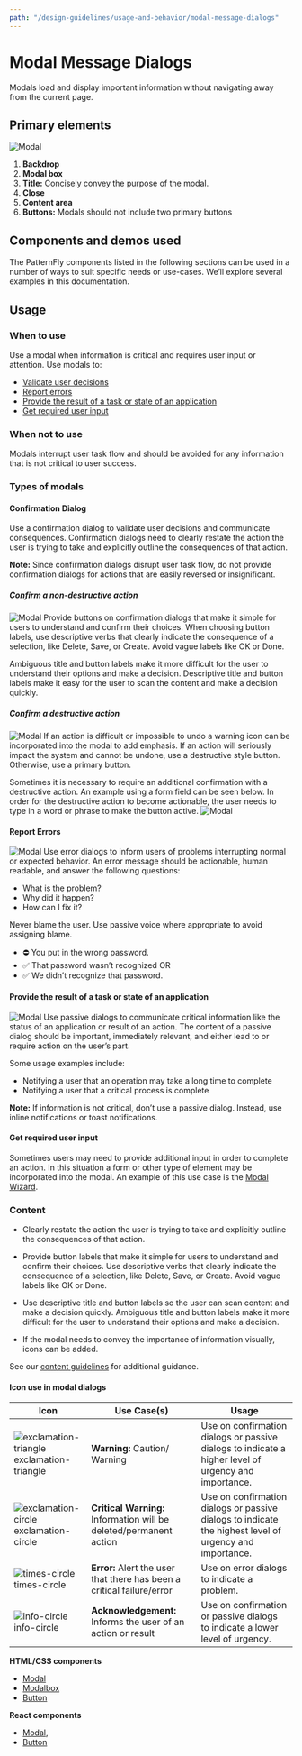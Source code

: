 ```yaml
---
path: "/design-guidelines/usage-and-behavior/modal-message-dialogs"
---
```

# Modal Message Dialogs
Modals load and display important information without navigating away from the current page.

## Primary elements
![Modal](img/modal.png)

1. **Backdrop**
2. **Modal box**
3. **Title:** Concisely convey the purpose of the modal.
4. **Close**
5. **Content area**
6. **Buttons:** Modals should not include two primary buttons

## Components and demos used
The PatternFly components listed in the following sections can be used in a number of ways to suit specific needs or use-cases. We’ll explore several examples in this documentation.

## Usage
### When to use
Use a modal when information is critical and requires user input or attention.
Use modals to:
* [Validate user decisions](#confirmation-dialog)
* [Report errors](#report-errors)
* [Provide the result of a task or state of an application](#Provide-the-result-of-a-task-or-state-of-an-application)
* [Get required user input](#get-required-user-input)

### When not to use
Modals interrupt user task flow and should be avoided for any information that is not critical to user success.

### Types of modals
#### Confirmation Dialog
Use a confirmation dialog to validate user decisions and communicate consequences. Confirmation dialogs need to clearly restate the action the user is trying to take and explicitly outline the consequences of that action.

**Note:** Since confirmation dialogs disrupt user task flow, do not provide confirmation dialogs for actions that are easily reversed or insignificant.

##### Confirm a non-destructive action
![Modal](img/confirm-non-destructive-action.png)
Provide buttons on confirmation dialogs that make it simple for users to understand and confirm their choices. When choosing button labels, use descriptive verbs that clearly indicate the consequence of a selection, like Delete, Save, or Create. Avoid vague labels like OK or Done.

Ambiguous title and button labels make it more difficult for the user to understand their options and make a decision. Descriptive title and button labels make it easy for the user to scan the content and make a decision quickly.

##### Confirm a destructive action
![Modal](img/confirm-destructive-action.png)
If an action is difficult or impossible to undo a warning icon can be incorporated into the modal to add emphasis. If an action will seriously impact the system and cannot be undone, use a destructive style button. Otherwise, use a primary button.

Sometimes it is necessary to require an additional confirmation with a destructive action. An example using a form field can be seen below. In order for the destructive action to become actionable, the user needs to type in a word or phrase to make the button active.
![Modal](img/2-step-confirm-destructive-action.png)

#### Report Errors
![Modal](img/error-dialog.png)
Use error dialogs to inform users of problems interrupting normal or expected behavior.
An error message should be actionable, human readable, and answer the following questions:
* What is the problem?
* Why did it happen?
* How can I fix it?

Never blame the user. Use passive voice where appropriate to avoid assigning blame.
* ⛔ You put in the wrong password.
* ✅ That password wasn’t recognized OR
* ✅ We didn’t recognize that password.

#### Provide the result of a task or state of an application
![Modal](img/passive-dialog.png)
Use passive dialogs to communicate critical information like the status of an application or result of an action. The content of a passive dialog should be important, immediately relevant, and either lead to or require action on the user’s part.

Some usage examples include:
* Notifying a user that an operation may take a long time to complete
* Notifying a user that a critical process is complete

**Note:** If information is not critical, don’t use a passive dialog. Instead, use inline notifications or toast notifications.

#### Get required user input
Sometimes users may need to provide additional input in order to complete an action. In this situation a form or other type of element may be incorporated into the modal. An example of this use case is the [Modal Wizard](/documentation/core/demos/wizard).

### Content
* Clearly restate the action the user is trying to take and explicitly outline the consequences of that action.

* Provide button labels that make it simple for users to understand and confirm their choices. Use descriptive verbs that clearly indicate the consequence of a selection, like Delete, Save, or Create. Avoid vague labels like OK or Done.

* Use descriptive title and button labels so the user can scan content and make a decision quickly. Ambiguous title and button labels make it more difficult for the user to understand their options and make a decision.

* If the modal needs to convey the importance of information visually, icons can be added.

See our [content guidelines](/design-guidelines/content/) for additional guidance.

#### Icon use in modal dialogs

| Icon  | Use Case(s) | Usage |
| ------------- | ------------- | ------------- |
| ![exclamation-triangle](img/exclamation-triangle.svg) exclamation-triangle  | **Warning:** Caution/ Warning | Use on confirmation dialogs or passive dialogs to indicate a higher level of urgency and importance. |
| ![exclamation-circle](img/exclamation-circle.svg) exclamation-circle  | **Critical Warning:** Information will be deleted/permanent action  | Use on confirmation dialogs or passive dialogs to indicate the highest level of urgency and importance. |
| ![times-circle](img/times-circle.svg) times-circle  | **Error:** Alert the user that there has been a critical failure/error  | Use on error dialogs to indicate a problem. |
| ![info-circle](img/info-circle.svg) info-circle  | **Acknowledgement:** Informs the user of an action or result  | Use on confirmation or passive dialogs to indicate a lower level of urgency. |


**HTML/CSS components**
* [Modal](/documentation/core/demos/modal)
* [Modalbox](/documentation/core/components/modalbox)
* [Button](/documentation/core/components/button)

**React components**
* [Modal](/documentation/react/components/modal),
* [Button](/documentation/react/components/button)
